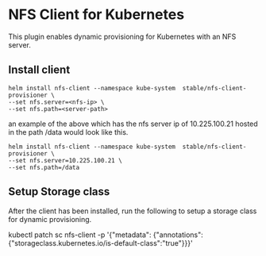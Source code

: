 # NFS Client for Kubernetes

This plugin enables dynamic provisioning for Kubernetes with an NFS server.

## Install client
 
```
helm install nfs-client --namespace kube-system  stable/nfs-client-provisioner \ 
--set nfs.server=<nfs-ip> \
--set nfs.path=<server-path>
```

an example of the above which has the nfs server ip of 10.225.100.21 hosted in the path /data would look like this.

```
helm install nfs-client --namespace kube-system  stable/nfs-client-provisioner \ 
--set nfs.server=10.225.100.21 \
--set nfs.path=/data 
```


## Setup Storage class

After the client has been installed, run the following to setup a storage class for dynamic provisioning.

kubectl patch sc nfs-client  -p '{"metadata": {"annotations":{"storageclass.kubernetes.io/is-default-class":"true"}}}'
